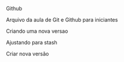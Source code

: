 Github

Arquivo da aula de Git e Github para iniciantes

Criando uma nova versao

Ajustando para stash

Criar nova versão